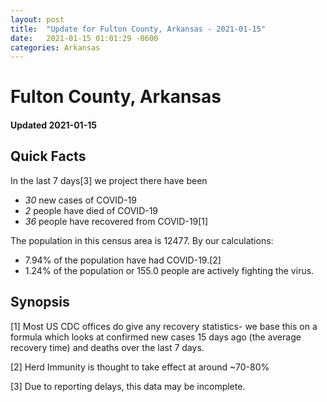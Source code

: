 ```yaml
---
layout: post
title:  "Update for Fulton County, Arkansas - 2021-01-15"
date:   2021-01-15 01:01:29 -0600
categories: Arkansas
---
```


# Fulton County, Arkansas
#### Updated 2021-01-15

## Quick Facts

In the last 7 days[3] we project there have been
- *30* new cases of COVID-19
- *2* people have died of COVID-19
- *36* people have recovered from COVID-19[1]

The population in this census area is 12477. By our calculations:
- 7.94% of the population have had COVID-19.[2]
- 1.24% of the population or 155.0 people are actively fighting the virus.

## Synopsis




[1] Most US CDC offices do give any recovery statistics- we base this on a formula which looks at confirmed new cases
15 days ago (the average recovery time) and deaths over the last 7 days.

[2] Herd Immunity is thought to take effect at around ~70-80%

[3] Due to reporting delays, this data may be incomplete.
 
    